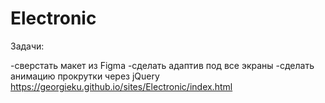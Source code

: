 # Electronic

Задачи:

 -cверстать макет из Figma
 -сделать адаптив под все экраны
 -сделать анимацию прокрутки через jQuery
 https://georgieku.github.io/sites/Electronic/index.html